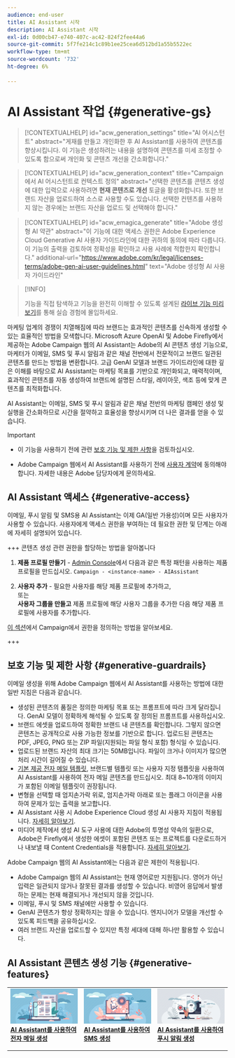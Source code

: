 ```yaml
---
audience: end-user
title: AI Assistant 시작
description: AI Assistant 시작
exl-id: 0d00cb47-e740-407c-ac42-824f2fee44a6
source-git-commit: 5f7fe214c1c89b1ee25cea6d512bd1a55b5522ec
workflow-type: tm+mt
source-wordcount: '732'
ht-degree: 6%

---
```


# AI Assistant 작업 {#generative-gs}

>[!CONTEXTUALHELP]
>id="acw_generation_settings"
>title="AI 어시스턴트"
>abstract="게재를 만들고 개인화한 후 AI Assistant를 사용하여 콘텐츠를 향상시킵니다. 이 기능은 생성하려는 내용을 설명하여 콘텐츠를 미세 조정할 수 있도록 함으로써 개인화 및 콘텐츠 개선을 간소화합니다."

>[!CONTEXTUALHELP]
>id="acw_generation_context"
>title="Campaign에서 AI 어시스턴트로 컨텍스트 정의"
>abstract="선택한 콘텐츠를 콘텐츠 생성에 대한 입력으로 사용하려면 **현재 콘텐츠로 개선** 토글을 활성화합니다. 또한 브랜드 자산을 업로드하여 소스로 사용할 수도 있습니다. 선택한 컨텐츠를 사용하지 않는 경우에는 브랜드 자산을 업로드 및 선택해야 합니다."

>[!CONTEXTUALHELP]
>id="acw_emagica_generate"
>title="Adobe 생성형 AI 약관"
>abstract="이 기능에 대한 액세스 권한은 Adobe Experience Cloud Generative AI 사용자 가이드라인에 대한 귀하의 동의에 따라 다릅니다. 이 기능의 출력을 검토하여 정확성을 확인하고 사용 사례에 적합한지 확인합니다."
>additional-url="https://www.adobe.com/kr/legal/licenses-terms/adobe-gen-ai-user-guidelines.html" text="Adobe 생성형 AI 사용자 가이드라인"

>[!INFO]
>
>기능을 직접 탐색하고 기능을 완전히 이해할 수 있도록 설계된 [라이브 기능 미리 보기](https://experienceleague.adobe.com/en/apps/journey-optimizer/ai-assistant-content-accelerator)를 통해 실습 경험에 몰입하세요.

마케팅 업계의 경쟁이 치열해짐에 따라 브랜드는 효과적인 콘텐츠를 신속하게 생성할 수 있는 효율적인 방법을 모색합니다. Microsoft Azure OpenAI 및 Adobe Firefly에서 제공하는 Adobe Campaign 웹의 AI Assistant는 Adobe의 AI 콘텐츠 생성 기능으로, 마케터가 이메일, SMS 및 푸시 알림과 같은 채널 전반에서 전문적이고 브랜드 일관된 콘텐츠를 만드는 방법을 변환합니다. 고급 GenAI 모델과 브랜드 가이드라인에 대한 깊은 이해를 바탕으로 AI Assistant는 마케팅 목표를 기반으로 개인화되고, 매력적이며, 효과적인 콘텐츠를 자동 생성하여 브랜드에 설명된 스타일, 레이아웃, 색조 등에 맞게 콘텐츠를 최적화합니다.

AI Assistant는 이메일, SMS 및 푸시 알림과 같은 채널 전반의 마케팅 캠페인 생성 및 실행을 간소화하므로 시간을 절약하고 효율성을 향상시키며 더 나은 결과를 얻을 수 있습니다.

>[!IMPORTANT]
>
>* 이 기능을 사용하기 전에 관련 [보호 기능 및 제한 사항](#generative-guardrails)을 검토하십시오.
>
>* Adobe Campaign 웹에서 AI Assistant를 사용하기 전에 [사용자 계약](https://www.adobe.com/kr/legal/licenses-terms/adobe-dx-gen-ai-user-guidelines.html)에 동의해야 합니다. 자세한 내용은 Adobe 담당자에게 문의하세요.

## AI Assistant 액세스 {#generative-access}

이메일, 푸시 알림 및 SMS용 AI Assistant는 이제 GA(일반 가용성)이며 모든 사용자가 사용할 수 있습니다. 사용자에게 액세스 권한을 부여하는 데 필요한 권한 및 단계는 아래에 자세히 설명되어 있습니다.

+++ 콘텐츠 생성 관련 권한을 할당하는 방법을 알아봅니다

1. **제품 프로필 만들기** - [Admin Console](https://stage.adminconsole.adobe.com/)에서 다음과 같은 특정 패턴을 사용하는 제품 프로필을 만드십시오.
   `Campaign - <instance-name> - AIAssistant`

1. **사용자 추가** - 필요한 사용자를 해당 제품 프로필에 추가하고,\
   또는\
   **사용자 그룹을 만들고** 제품 프로필에 해당 사용자 그룹을 추가한 다음 해당 제품 프로필에 사용자를 추가합니다.

[이 섹션](../get-started/permissions.md)에서 Campaign에서 권한을 정의하는 방법을 알아보세요.

+++

## 보호 기능 및 제한 사항 {#generative-guardrails}

이메일 생성을 위해 Adobe Campaign 웹에서 AI Assistant를 사용하는 방법에 대한 일반 지침은 다음과 같습니다.

* 생성된 콘텐츠의 품질은 정의한 마케팅 목표 또는 프롬프트에 따라 크게 달라집니다. GenAI 모델이 정확하게 해석될 수 있도록 잘 정의된 프롬프트를 사용하십시오.
* 브랜드 에셋을 업로드하여 정확한 브랜드 내 콘텐츠를 확인합니다. 그렇지 않으면 콘텐츠는 공개적으로 사용 가능한 정보를 기반으로 합니다. 업로드된 콘텐츠는 PDF, JPEG, PNG 또는 ZIP 파일(지원되는 파일 형식 포함) 형식일 수 있습니다.
* 업로드된 브랜드 자산의 최대 크기는 50MB입니다. 파일이 크거나 이미지가 많으면 처리 시간이 길어질 수 있습니다.
* [기본 제공 전자 메일 템플릿](../email/create-email-templates.md), 브랜드별 템플릿 또는 사용자 지정 템플릿을 사용하여 AI Assistant를 사용하여 전자 메일 콘텐츠를 만드십시오. 최대 8~10개의 이미지가 포함된 이메일 템플릿이 권장됩니다.
* 변형을 선택할 때 엄지손가락 위로, 엄지손가락 아래로 또는 플래그 아이콘을 사용하여 문제가 있는 출력을 보고합니다.
* AI Assistant 사용 시 Adobe Experience Cloud 생성 AI 사용자 지침이 적용됩니다. [자세히 알아보기](https://www.adobe.com/kr/legal/licenses-terms/adobe-dx-gen-ai-user-guidelines.html).
* 미디어 제작에서 생성 AI 도구 사용에 대한 Adobe의 투명성 약속의 일환으로, Adobe은 Firefly에서 생성한 에셋이 포함된 콘텐츠 또는 프로젝트를 다운로드하거나 내보낼 때 Content Credentials을 적용합니다. [자세히 알아보기](https://helpx.adobe.com/firefly/using/content-credentials.html).

Adobe Campaign 웹의 AI Assistant에는 다음과 같은 제한이 적용됩니다.

* Adobe Campaign 웹의 AI Assistant는 현재 영어로만 지원됩니다. 영어가 아닌 입력은 일관되지 않거나 잘못된 결과를 생성할 수 있습니다. 비영어 응답에서 발생하는 문제는 현재 해결되거나 개선되지 않을 것입니다.
* 이메일, 푸시 및 SMS 채널에만 사용할 수 있습니다.
* GenAI 콘텐츠가 항상 정확하지는 않을 수 있습니다. 엔지니어가 모델을 개선할 수 있도록 피드백을 공유하십시오.
* 여러 브랜드 자산을 업로드할 수 있지만 특정 세대에 대해 하나만 활용할 수 있습니다.

## AI Assistant 콘텐츠 생성 기능 {#generative-features}

<table style="table-layout:fixed"><tr style="border: 0;">
<td>
<a href="generative-content.md">
<img alt="[AI Assistant를 사용하여 이메일 생성]" src="assets/do-not-localize/text-genai.jpeg">
</a>
<div>
<a href="generative-content.md"><strong>AI Assistant를 사용하여 전자 메일 생성</strong></a>
</div>
<p>
</td>
<td>
<a href="generative-sms.md">
<img alt="[AI Assistant를 사용하여 SMS 생성]" src="assets/do-not-localize/image-genai.jpeg">
</a>
<div><a href="generative-sms.md"><strong>AI Assistant를 사용하여 SMS 생성</strong>
</div>
<p>
</td>
<td>
<a href="generative-push.md">
<img alt="[AI Assistant를 사용하여 푸시 알림 생성]" src="assets/do-not-localize/email-genai.jpeg">
</a>
<div>
<a href="generative-push.md"><strong>AI Assistant를 사용하여 푸시 알림 생성</strong></a>
</div>
<p></td>
</tr></table>